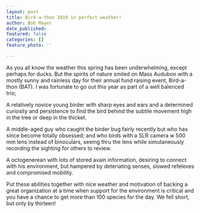 ```yaml
---
layout: post
title: Bird-a-thon 2019 in perfect weather!
author: Bob Mayer
date_published: 
featured: false
categories: []
feature_photo: ''

---
```

As you all know the weather this spring has been underwhelming, except perhaps for ducks.  But the spirits of nature smiled on Mass Audubon with a mostly sunny and rainless day for their annual fund raising event, Bird-a-thon (BAT).  I was fortunate to go out this year as part of a well balenced trio;  

A relatively novice young birder with sharp eyes and ears and a determined curiosity and persistence to find the bird behind the subtile movement high in the tree or deep in the thicket.

A middle-aged guy who caught the birder bug fairly recently but who has since become totally obsessed; and who birds with a SLR camera  w 500 mm lens instead of binoculars, seeing thru the lens while simutaneously recording the sighting for others to review.

A octogenerean with lots of stored avain information, desiring to connect with his environment, but hampered by deteriating senses, slowed refelexes and compromised mobility.

Put these abilities together with nice weather and motivation of backing a great organization at a time when support for the environment is critical and you have a chance to get more than 100 species for the day.  We fell short, but only by thirteen!  